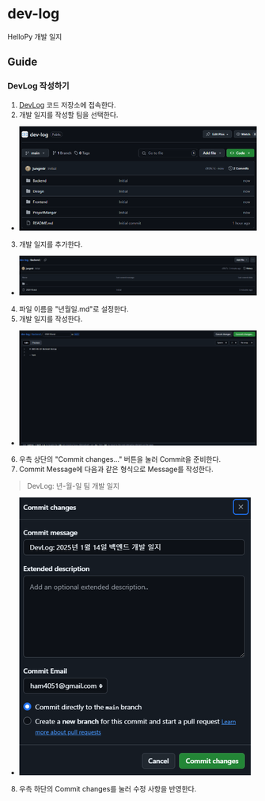 # dev-log
HelloPy 개발 일지

## Guide

### DevLog 작성하기

1. [DevLog](https://github.com/HelloPy-Korea/dev-log) 코드 저장소에 접속한다.
2. 개발 일지를 작성할 팀을 선택한다.
- ![EntryPoint](./assets/entrypoint.png)
3. 개발 일지를 추가한다.
- ![AddFile](./assets/add-file.png)
4. 파일 이름을 "년월일.md"로 설정한다.
5. 개발 일지를 작성한다.
- ![WriteFile](./assets/write-file.png)
6. 우측 상단의 "Commit changes..." 버튼을 눌러 Commit을 준비한다.
7. Commit Message에 다음과 같은 형식으로 Message를 작성한다.
> DevLog: 년-월-일 팀 개발 일지
- ![Commit](./assets/commit.png)
8. 우측 하단의 Commit changes를 눌러 수정 사항을 반영한다.